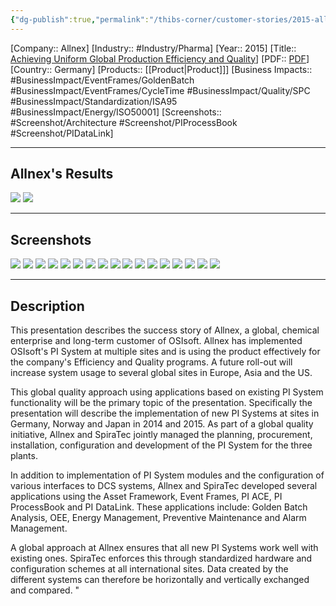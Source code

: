 ```yaml
---
{"dg-publish":true,"permalink":"/thibs-corner/customer-stories/2015-allnex-achieving-uniform-global-production-efficiency-and-quality/"}
---
```


[Company:: Allnex]
[Industry:: #Industry/Pharma]
[Year:: 2015]
[Title:: [Achieving Uniform Global Production Efficiency and Quality](https://resources.osisoft.com/presentations/achieving-uniform-global-production-efficiency-and-quality-with-osisoft-s-pi-system/)]
[PDF:: [PDF](https://cdn.osisoft.com/corp/en/media/presentations/2015/EMEA2015/PDF/UC15EU02PH08_Allnex_DeWildeFlorianSpribille_AchievingUniformGlobalProductionEfficiencyandQualitywithOSIsoftsPISystem.pdf)]
[Country:: Germany]
[Products:: [[Product\|Product]]]
[Business Impacts:: #BusinessImpact/EventFrames/GoldenBatch #BusinessImpact/EventFrames/CycleTime #BusinessImpact/Quality/SPC   #BusinessImpact/Standardization/ISA95 #BusinessImpact/Energy/ISO50001]
[Screenshots:: #Screenshot/Architecture  #Screenshot/PIProcessBook #Screenshot/PIDataLink]


---
## Allnex's Results
![](https://i.imgur.com/ZzxdDfd.png)
![](https://i.imgur.com/CIwhgbi.png)

---
## Screenshots
![](https://i.imgur.com/ob486ok.png)
![](https://i.imgur.com/qnVgdtP.png)
![](https://i.imgur.com/D7X3Kxb.png)
![](https://i.imgur.com/6DPS0xW.png)
![](https://i.imgur.com/QXP88kQ.png)
![](https://i.imgur.com/M5sdLbz.png)
![](https://i.imgur.com/ntg9qa5.png)
![](https://i.imgur.com/V1q46Tn.png)
![](https://i.imgur.com/wobYyZC.png)
![](https://i.imgur.com/4q3NWXi.png)
![](https://i.imgur.com/dmgq7UT.png)
![](https://i.imgur.com/zECAj7P.png)
![](https://i.imgur.com/IfMcRdy.png)
![](https://i.imgur.com/u3hmjMl.png)
![](https://i.imgur.com/BfpvnqC.png)
![](https://i.imgur.com/0bg9B1d.png)
![](https://i.imgur.com/a7eJBXG.png)


---
## Description
This presentation describes the success story of Allnex, a global, chemical enterprise and long-term customer of OSIsoft. Allnex has implemented OSIsoft's PI System at multiple sites and is using the product effectively for the company's Efficiency and Quality programs. A future roll-out will increase system usage to several global sites in Europe, Asia and the US.

This global quality approach using applications based on existing PI System functionality will be the primary topic of the presentation. Specifically the presentation will describe the implementation of new PI Systems at sites in Germany, Norway and Japan in 2014 and 2015. As part of a global quality initiative, Allnex and SpiraTec jointly managed the planning, procurement, installation, configuration and development of the PI System for the three plants.

In addition to implementation of PI System modules and the configuration of various interfaces to DCS systems, Allnex and SpiraTec developed several applications using the Asset Framework, Event Frames, PI ACE, PI ProcessBook and PI DataLink. These applications include: Golden Batch Analysis, OEE, Energy Management, Preventive Maintenance and Alarm Management.

A global approach at Allnex ensures that all new PI Systems work well with existing ones. SpiraTec enforces this through standardized hardware and configuration schemes at all international sites. Data created by the different systems can therefore be horizontally and vertically exchanged and compared. "